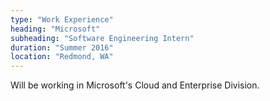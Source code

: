 ```yaml
---
type: "Work Experience"
heading: "Microsoft"
subheading: "Software Engineering Intern"
duration: "Summer 2016"
location: "Redmond, WA"
---
```


Will be working in Microsoft's Cloud and Enterprise Division.
